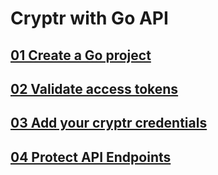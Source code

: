 # Cryptr with Go API

## [01 Create a Go project](https://github.com/cryptr-examples/cryptr-go-api-sample/tree/01-create-go-project)

## [02 Validate access tokens](https://github.com/cryptr-examples/cryptr-go-api-sample/tree/02-validate-access-tokens)

## [03 Add your cryptr credentials](https://github.com/cryptr-examples/cryptr-go-api-sample/tree/03-add-your-cryptr-credentials)

## [04 Protect API Endpoints](https://github.com/cryptr-examples/cryptr-go-api-sample/tree/04-protect-api-endpoints)
